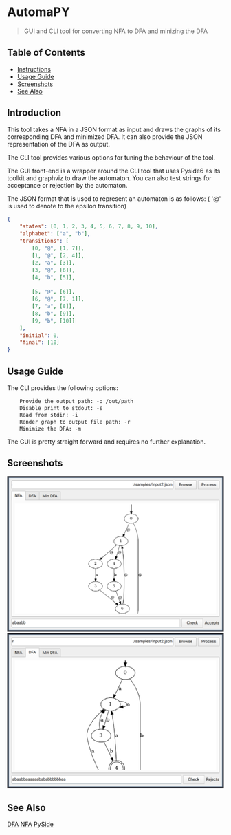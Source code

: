 # AutomaPY
> GUI and CLI tool for converting NFA to DFA and minizing the DFA


## Table of Contents
- [Instructions](#Introduction)
- [Usage Guide](#Usage-guide)
- [Screenshots](#Screenshots)
- [See Also](#see-also)

## Introduction
This tool takes a NFA in a JSON format as input and draws the graphs of its corresponding DFA and minimized DFA. It can also provide the JSON representation of the DFA as output.

The CLI tool provides various options for tuning the behaviour of the tool.

The GUI front-end is a wrapper around the CLI tool that uses Pyside6 as its toolkit and graphviz to draw the automaton. You can also test strings for acceptance or rejection by the automaton.

The JSON format that is used to represent an automaton is as follows: ( '@' is used to denote to the epsilon transition)
``` json
{
    "states": [0, 1, 2, 3, 4, 5, 6, 7, 8, 9, 10],
    "alphabet": ["a", "b"],
    "transitions": [
        [0, "@", [1, 7]],
        [1, "@", [2, 4]],
        [2, "a", [3]],
        [3, "@", [6]],
        [4, "b", [5]],

        [5, "@", [6]],
        [6, "@", [7, 1]],
        [7, "a", [8]],
        [8, "b", [9]],
        [9, "b", [10]]
    ],
    "initial": 0,
    "final": [10]
}

```
## Usage Guide
The CLI provides the following options:
```
    Provide the output path: -o /out/path
    Disable print to stdout: -s
    Read from stdin: -i
    Render graph to output file path: -r
    Minimize the DFA: -m
```
The GUI is pretty straight forward and requires no further explanation.

## Screenshots
![nfa](./screenshots/1.png)
![dfa](./screenshots/2.png)

## See Also
[DFA](https://en.wikipedia.org/wiki/Deterministic_finite_automaton)
[NFA](https://en.wikipedia.org/wiki/Nondeterministic_finite_automaton)
[PySide](https://wiki.qt.io/Qt_for_Python)
